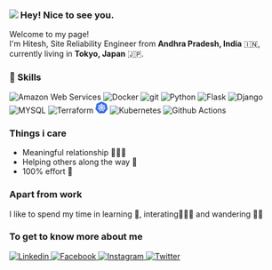 
<h3><img src="https://emojis.slackmojis.com/emojis/images/1531849430/4246/blob-sunglasses.gif?1531849430" width="30"/> Hey! Nice to see you.</h3>

<p>Welcome to my page! </br> I'm Hitesh, Site Reliability Engineer from <b>Andhra Pradesh, India</b> 🇮🇳, currently living in <b>Tokyo, Japan</b> 🇯🇵. </p>


<h3>🚀 Skills</h3>
<p>
  <img alt="Amazon Web Services" src="https://img.shields.io/badge/Amazon_Web_Services-232F3E?style=flat-square&logo=amazon-aws&logoColor=white" />
  <img alt="Docker" src="https://img.shields.io/badge/-Docker-46a2f1?style=flat-square&logo=docker&logoColor=white" />
  <img alt="git" src="https://img.shields.io/badge/-Git-F05032?style=flat-square&logo=git&logoColor=white" />
  <img alt="Python" src="https://img.shields.io/badge/Python-3776AB?style=flat-square&logo=python&logoColor=white" />
  <img alt="Flask" src="https://img.shields.io/badge/Flask-000000?style=flat-square&logo=flask&logoColor=white" />
  <img alt="Django" src="https://img.shields.io/badge/Django-092E20?style=flat-square&logo=django&logoColor=white" />
  <img alt="MYSQL" src="https://img.shields.io/badge/MySQL-00000F?style=flat-square&logo=mysql&logoColor=white" />
  <img alt="Terraform" src="https://badgen.net/badge/icon/terraform?icon=terraform&label" />
  <img alt="Kubernetes" src="https://github.com/kubernetes/kubernetes/blob/master/logo/logo.svg" width="22" /> <img alt="Kubernetes" src="https://badgen.net/badge/icon/Kubernetes?icon=kubernetes&label" />
  <img alt="Github Actions" src="https://img.shields.io/badge/-Github_Actions-2088FF?style=flat-square&logo=github-actions&logoColor=white" />

</p>

### Things i care

- Meaningful relationship 🧑‍🤝‍🧑
- Helping others along the way 👨‍
- 100% effort 🚢 




### Apart from work
I like to spend my time in learning 📖, interating👨‍👧‍👦 and wandering 🚶‍♂️

<h3>To get to know more about me </h3>

<a href = "https://www.linkedin.com/in/saihitesh/" target = "_self"> <img src="https://img.shields.io/badge/LinkedIn-0077B5?style=for-the-badge&logo=linkedin&logoColor=white" alt = "Linkedin" border = "0"/> </a>
<a href = "https://www.facebook.com/hitesh.sai.961" target = "_self"> <img src="https://img.shields.io/badge/Facebook-1877F2?style=for-the-badge&logo=facebook&logoColor=white" alt = "Facebook" border = "0"/> </a>
<a href = "https://www.instagram.com/saihitesh_98/" target = "_self"> <img src="https://img.shields.io/badge/Instagram-E4405F?style=for-the-badge&logo=instagram&logoColor=white" alt = "Instagram" border = "0"/> </a>
<a href = "https://twitter.com/saihitesh98" target = "_self"> <img src="https://img.shields.io/badge/Twitter-1DA1F2?style=for-the-badge&logo=twitter&logoColor=white" alt = "Twitter" border = "0"/> </a>



<!--
**hiteshsai/hiteshsai** is a ✨ _special_ ✨ repository because its `README.md` (this file) appears on your GitHub profile.

Here are some ideas to get you started:

- 🔭 I’m currently working on ...
- 🌱 I’m currently learning ...
- 👯 I’m looking to collaborate on ...
- 🤔 I’m looking for help with ...
- 💬 Ask me about ...
- 📫 How to reach me: ...
- 😄 Pronouns: ...
- ⚡ Fun fact: ...
-->
